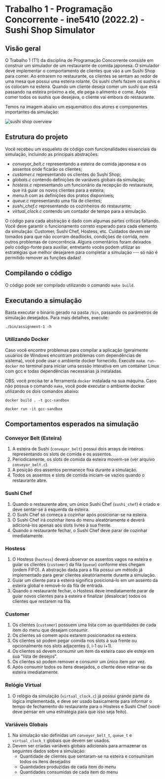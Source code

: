 # Trabalho 1 - Programação Concorrente - ine5410 (2022.2) - Sushi Shop Simulator

## Visão geral

O Trabalho 1 (T1) da disciplina de Programação Concorrente consiste em construir um simulador de um restaurante de comida japonesa. O simulador deve implementar o comportamento de clientes que vão a um Sushi Shop para comer. Ao entrarem no restaurante, os clientes se sentam ao redor de uma mesa que possui uma esteira rolante. Os sushi chefs fazem os sushis e os colocam na esteira. Quando um cliente deseja comer um sushi que está passando na esteira próximo a ele, ele pega o alimento e come. Após comer todos os sushis que desejava, o cliente vai embora do restaurante.

Temos na imagem abaixo um esquemático dos atores e componentes importantes da simulação:

![sushi shop overview](/docs/images/overview.png)

## Estrutura do projeto

Você recebeu um esqueleto de código com funcionalidades essenciais da simulação, incluindo as principais abstrações:

- *conveyor_belt.c* representando a esteira de comida japonesa e os assentos onde ficarão os clientes;
- *customer.c* representando os clientes do Sushi Shop;
- *globals.c* contendo definições de variáveis globais da simulação;
- *hostess.c* representando um funcionário da recepção do restauraute, que irá guiar os novos clientes para a esteira;
- *menu.h* com as definições dos pratos disponíveis;
- *queue.c* representando uma fila de clientes;
- *sushi_chef.c* representando os cozinheiros do restaurante;
- *virtual_clock.c* contendo um contador de tempo para a simulação.

O código para cada abstração é dado com algumas partes críticas faltando. Você deve garantir o funcionamento correto esperado para cada elemento da simulação: Customer, Sushi Chef, Hostess, etc. Cuidados devem ser tomados para que não ocorram deadlocks, condições de corrida, nem outros problemas de concorrência. Alguns comentários foram deixados pelo código-fonte para auxiliar, entretanto vocês podem utilizar as estratégias que melhor desejarem para completar a simulação --- só não é permitido remover as funções dadas!

## Compilando o código

O código pode ser compilado utilizando o comando `make build`.

## Executando a simulação

Basta executar o binário gerado na pasta `/bin`, passando os parâmetros de simulação desejados.
Para mais detalhes, execute:

```shell
./bin/assignment-1 -h
```

### Utilizando Docker

Caso você encontre problemas para compilar a aplicação (geralmente usuários de Windows encontram problemas com dependências de sistema), você pode usar o ambiente docker fornecido. Execute `make run-docker` no terminal para iniciar uma sessão interativa em um container Linux com gcc e todas dependências necessárias já instaladas.

OBS: você precisa ter a ferramenta `docker` instalada na sua máquina. Caso não possua o comando `make`, você pode executar o ambiente docker utilizando os dois comandos abaixo:

```shell
docker build . -t gcc-sandbox
```

```shell
docker run -it gcc-sandbox
```


## Comportamentos esperados na simulação

### Conveyor Belt (Esteira)

1. A esteira de Sushi (`conveyor_belt`) possui dois arrays de inteiros representando os slots de comida e os assentos.
2. Periodicamente, os slots de comida da esteira movem-se (ver arquivo `conveyor_belt.c`).
3. A posição dos assentos permanece fixa durante a simulação.
4. Todos os assentos e slots de comida iniciam-se vazios quando o restaurante abre.

### Sushi Chef

1. Quando o restaurente abre, um único Sushi Chef (`sushi_chef`) é criado e deve sentar-se á esquerda da esteira.
3. O Sushi Chef só começa a cozinhar após posicionar-se na esteira.
4. O Sushi Chef irá cozinhar itens do menu aleatóriamente e deverá adicioná-los apenas aos slots livres à sua frente.
5. Quando o restaurante fechar, o Sushi Chef deve parar de cozinhar imediatamente.

### Hostess

1. O Hostess (`hostess`) deverá observar os assentos vagos na esteira e guiar os clientes (`customer`) da fila (`queue`) conforme eles chegam (ordem FIFO). A abstração dada para a fila possui um método já implementado para gerar clientes aleatóriamente durante a simulação.
2. Guiar um cliente para a esteira significa posicioná-lo em um assento da esteira global e removê-lo da fila de entrada.
3. Quando o restaurante fechar, o Hostess deve imediatamente parar de guiar novos clientes para a esteira e finalizar (desalocar) todos os clientes que restarem na fila.

### Customer

1. Os clientes (`customer`) possuem uma lista com as quantidades de cada item do menu que desejam consumir.
2. Os clientes só comem após estarem posicionados na esteira.
3. Os clientes só podem pegar comida nos slots à sua frente ou opcionalmente nos slots adjacentes (i, i-1 ou i+1).
4. Os clientes só devem consumir um item da esteira caso ele esteje em sua "lista de desejos".
5. Os clientes só podem remover e consumir um único item por vez.
6. Após consumir todos os itens desejados, o cliente deve retirar-se da esteira imediatamente.

### Relógio Virtual

1. O relógio da simulação (`virtual_clock.c`) já possui grande parte da lógica implementada, e deve ser usado basicamente para informar o tempo de fechamento do restaurante para o Hostess e Sushi Chef (você deve pensar em uma estratégia para que isso seja feito).

### Variáveis Globais

1. Na simulação são definidas um `conveyor_belt_t`, `queue_t` e `virtual_clock_t` globais que devem ser usados.
2. Devem ser criadas variáveis globais adicionais para armazenar os seguintes dados sobre a simulação:
    - Quantidade de clientes que sentaram-se na esteira e consumiram todos os itens desejados
    - Quantidades produzidas de cada item do menu
    - Quantidades consumidas de cada item do menu
